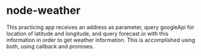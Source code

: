 # node-weather
This practicing app receives an address as parameter, query googleApi for location of latitude and longitude, and query forecast.io with this information in order to get weather information.
This is accomplished using both, using callback and promises.

